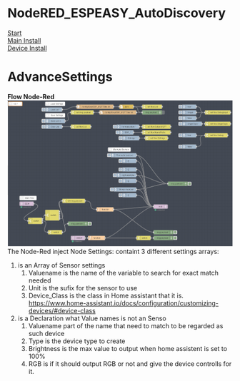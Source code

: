# NodeRED_ESPEASY_AutoDiscovery  
[Start](README.md)  
[Main Install](MainInstall.md)  
[Device Install](Devices.md)  
<!--[Advance Settings](Advance.md)  -->


# AdvanceSettings
**Flow Node-Red**
![Flow_Node-Red](PNG/Flow_Node-Red.PNG)
The Node-Red inject Node Settings:
containt 3 different settings arrays:
1. is an Array of Sensor settings
   1. Valuename is the name of the variable to search for exact match needed  
   2. Unit is the sufix for the sensor to use  
   3. Device_Class is the class in Home assistant that it is. https://www.home-assistant.io/docs/configuration/customizing-devices/#device-class  
2. is a Declaration what Value names is not an Senso 
   1. Valuename part of the name that need to match to be regarded as such device
   2. Type is the device type to create
   3. Brightness is the max value to output when home assistent is set to 100%
   4. RGB is if it should output RGB or not and give the device controlls for it.
